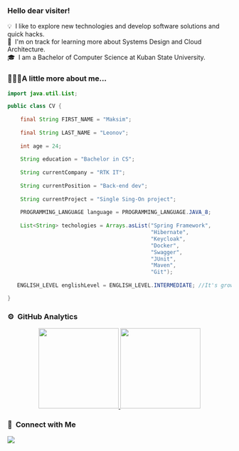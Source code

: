 ### Hello dear visiter!

💡 &nbsp;I like to explore new technologies and develop software solutions and quick hacks.\
🌱 &nbsp;I'm on track for learning more about Systems Design and Cloud Architecture.\
🎓 &nbsp;I am a Bachelor of Computer Science at Kuban State University. 

### 👨🏼‍💻A little more about me... 
```java
import java.util.List;

public class CV {
    
    final String FIRST_NAME = "Maksim";
    
    final String LAST_NAME = "Leonov";
    
    int age = 24;
    
    String education = "Bachelor in CS";
    
    String currentCompany = "RTK IT";
    
    String currentPosition = "Back-end dev";
    
    String currentProject = "Single Sing-On project";
    
    PROGRAMMING_LANGUAGE language = PROGRAMMING_LANGUAGE.JAVA_8;
    
    List<String> techologies = Arrays.asList("Spring Framework",
                                             "Hibernate", 
                                             "Keycloak", 
                                             "Docker", 
                                             "Swagger", 
                                             "JUnit",
                                             "Maven",
                                             "Git");
                                             
   ENGLISH_LEVEL englishLevel = ENGLISH_LEVEL.INTERMEDIATE; //It's growing every day  =)                              

}
```
### ⚙️ &nbsp;GitHub Analytics
<p align="center">
<a href="https://github.com/maqfromspace">
  <img height="180em" src="https://github-readme-stats-eight-theta.vercel.app/api?username=maqfromspace&show_icons=true&theme=algolia&include_all_commits=true&count_private=true"/>
  <img height="180em" src="https://github-readme-stats-eight-theta.vercel.app/api/top-langs/?username=maqfromspace&layout=compact&langs_count=8&theme=algolia"/>
</a>
</p>


### 📨 &nbsp;Connect with Me

<p align="left">
<a href="mailto:maqfromspace@gmail.com"><img src="https://img.shields.io/badge/maqfromspace@gmail.com-D14836?style=flat&logo=Gmail&logoColor=white"/></a>
</p>
